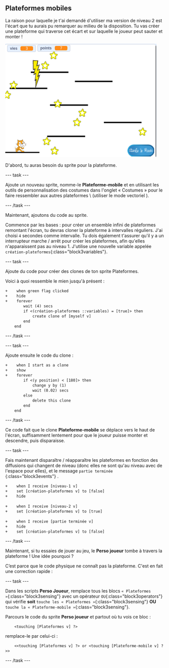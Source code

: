 ## Plateformes mobiles

La raison pour laquelle je t'ai demandé d'utiliser ma version de niveau 2 est l'écart que tu aurais pu remarquer au milieu de la disposition. Tu vas créer une plateforme qui traverse cet écart et sur laquelle le joueur peut sauter et monter !

![Un autre niveau avec différentes plateformes](images/movingPlatforms.png)

D'abord, tu auras besoin du sprite pour la plateforme.

--- task ---

Ajoute un nouveau sprite, nomme-le **Plateforme-mobile** et en utilisant les outils de personnalisation des costumes dans l'onglet « Costumes » pour le faire ressembler aux autres plateformes \ (utiliser le mode vectoriel \).

--- /task ---

Maintenant, ajoutons du code au sprite.

Commence par les bases : pour créer un ensemble infini de plateformes remontant l'écran, tu devras cloner la plateforme à intervalles réguliers. J'ai choisi `4` secondes comme intervalle. Tu dois également t'assurer qu'il y a un interrupteur marche / arrêt pour créer les plateformes, afin qu'elles n'apparaissent pas au niveau 1. J'utilise une nouvelle variable appelée `création-plateformes`{:class="block3variables"}.

--- task ---

Ajoute du code pour créer des clones de ton sprite Plateformes.

Voici à quoi ressemble le mien jusqu'à présent :

```blocks3
+    when green flag clicked
+    hide
+    forever
        wait (4) secs
        if <(création-plateformes ::variables) = [true]> then
            create clone of [myself v]
        end
    end
```

--- /task ---

--- task ---

Ajoute ensuite le code du clone :

```blocks3
+    when I start as a clone
+    show
+    forever
        if <(y position) < [180]> then
            change y by (1)
            wait (0.02) secs
        else
            delete this clone
        end
    end
```

--- /task ---

Ce code fait que le clone **Plateforme-mobile** se déplace vers le haut de l'écran, suffisamment lentement pour que le joueur puisse monter et descendre, puis disparaisse.

--- task ---

Fais maintenant disparaître / réapparaître les plateformes en fonction des diffusions qui changent de niveau (donc elles ne sont qu'au niveau avec de l'espace pour elles), et le message `partie terminée` {:class="block3events"} .

```blocks3
+    when I receive [niveau-1 v]
+    set [création-plateformes v] to [false]
+    hide

+    when I receive [niveau-2 v]
+    set [création-plateformes v] to [true]

+    when I receive [partie terminée v]
+    hide
+    set [création-plateformes v] to [false]
```

--- /task ---

Maintenant, si tu essaies de jouer au jeu, le **Perso joueur** tombe à travers la plateforme ! Une idée pourquoi ?

C’est parce que le code physique ne connaît pas la plateforme. C'est en fait une correction rapide :

--- task ---

Dans les scripts **Perso Joueur**, remplace tous les blocs `« Plateformes »`{:class="block3sensing"} avec un opérateur `OU`{:class="block3operators"} qui vérifie **soit** `touche les « Plateformes »`{:class="block3sensing"} **OU** `touche la « Plateforme-mobile »`{:class="block3sensing"}.

Parcours le code du sprite **Perso joueur** et partout où tu vois ce bloc :

```blocks3
    <touching [Plateformes v] ?>
```

remplace-le par celui-ci :

```blocks3
    <<touching [Plateformes v] ?> or <touching [Plateforme-mobile v] ?>>
```

--- /task ---